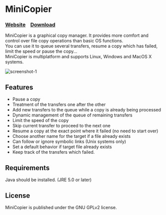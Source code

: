 # MiniCopier

### [Website](http://www.adriancourreges.com/projects/minicopier/)&nbsp;&nbsp;&nbsp;&nbsp;[Download](http://www.adriancourreges.com/projects/minicopier/#dl-section)&nbsp;&nbsp;&nbsp;&nbsp;

MiniCopier is a graphical copy manager. It provides more comfort and control over file copy operations than basic OS functions.  
You can use it to queue several transfers, resume a copy which has failed, limit the speed or pause the copy...  
MiniCopier is multiplatform and supports Linux, Windows and MacOS X systems.

![screenshot-1](http://www.adriancourreges.com/projects/minicopier/minicopier-0.5-screen2.png)

## Features

* Pause a copy
* Treatment of the transfers one after the other
* Add new transfers to the queue while a copy is already being processed
* Dynamic management of the queue of remaining transfers
* Limit the speed of the copy
* Skip current transfer to proceed to the next one
* Resume a copy at the exact point where it failed (no need to start over)
* Choose another name for the target if a file already exists
* Can follow or ignore symbolic links (Unix systems only)
* Set a default behavior if target file already exists
* Keep track of the transfers which failed.


## Requirements

Java should be installed. (JRE 5.0 or later)

## License

MiniCopier is published under the GNU GPLv2 license. 
